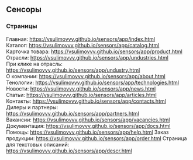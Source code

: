 ## Сенсоры

### Страницы

Главная: https://vsulimovvv.github.io/sensors/app/index.html  
Каталог: https://vsulimovvv.github.io/sensors/app/catalog.html  
Карточка товара: https://vsulimovvv.github.io/sensors/app/product.html  
Отрасли: https://vsulimovvv.github.io/sensors/app/undustries.html  
При клике на отрасль: https://vsulimovvv.github.io/sensors/app/undustry.html  
О компании: https://vsulimovvv.github.io/sensors/app/about.html  
Тенологии: https://vsulimovvv.github.io/sensors/app/technologies.html  
Новости: https://vsulimovvv.github.io/sensors/app/news.html  
Статьи: https://vsulimovvv.github.io/sensors/app/articles.html  
Контакты: https://vsulimovvv.github.io/sensors/app/contacts.html  
Дилеры и партнеры: https://vsulimovvv.github.io/sensors/app/partners.html  
Вакансии: https://vsulimovvv.github.io/sensors/app/vacancies.html
Документация: https://vsulimovvv.github.io/sensors/app/docs.html
Помощь: https://vsulimovvv.github.io/sensors/app/help.html
Заказ продукции: https://vsulimovvv.github.io/sensors/app/order.html
Страница для текстовых описаний: https://vsulimovvv.github.io/sensors/app/descr.html
